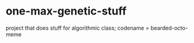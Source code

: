 # one-max-genetic-stuff
project that does stuff for algorithmic class; codename = bearded-octo-meme
